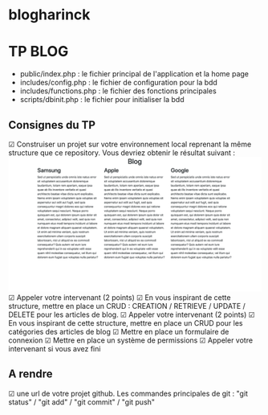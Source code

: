 # blogharinck

# TP BLOG
- public/index.php : le fichier principal de l'application et la home page
- includes/config.php : le fichier de configuration pour la bdd
- includes/functions.php : le fichier des fonctions principales
- scripts/dbinit.php : le fichier pour initialiser la bdd

## Consignes du TP
☑  Construiser un projet sur votre environnement local reprenant la même structure que ce repository. Vous devriez obtenir le résultat suivant :
![screenshot](docs/screencapture.png)
☑  Appeler votre intervenant (2 points)
☑  En vous inspirant de cette structure, mettre en place un CRUD :  CREATION / RETRIEVE / UPDATE / DELETE pour les articles de blog.
☑  Appeler votre intervenant (2 points)
☑  En vous inspirant de cette structure, mettre en place un CRUD pour les catégories des articles de blog
☑ Mettre en place un formulaire de connexion
☑ Mettre en place un système de permissions
☑ Appeler votre intervenant si vous avez fini

## A rendre
☑ une url de votre projet github. Les commandes principales de git : "git status" / "git add" / "git commit" / "git push"